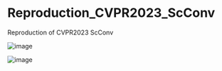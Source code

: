 # Reproduction_CVPR2023_ScConv
Reproduction of CVPR2023 ScConv

![image](https://github.com/XxxxYi/repetition_CVPR2023_ScConv/assets/89759384/ad1b9ff1-3d48-4163-ba3d-94d4ee3f0353)

![image](https://github.com/XxxxYi/repetition_CVPR2023_ScConv/assets/89759384/af929e3e-7f1f-4003-9701-7c70e0f0b914)
